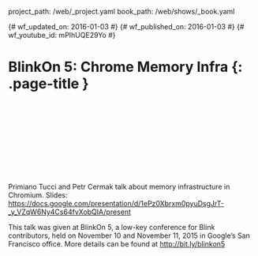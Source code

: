project_path: /web/_project.yaml book_path: /web/shows/_book.yaml

{# wf_updated_on: 2016-01-03 #} {# wf_published_on: 2016-01-03 #} {# wf_youtube_id: mPIhUQE29Yo #}

# BlinkOn 5: Chrome Memory Infra {: .page-title }

<div class="video-wrapper">
  <iframe class="devsite-embedded-youtube-video" data-video-id="mPIhUQE29Yo"
          data-autohide="1" data-showinfo="0" frameborder="0" allowfullscreen>
  </iframe>
</div>

Primiano Tucci and Petr Cermak talk about memory infrastructure in Chromium. Slides: https://docs.google.com/presentation/d/1ePz0Xbrxm0pyuDsgJrT-_y_VZqW6Ny4Cs64fvXobQIA/present

This talk was given at BlinkOn 5, a low-key conference for Blink contributors, held on November 10 and November 11, 2015 in Google’s San Francisco office. More details can be found at http://bit.ly/blinkon5